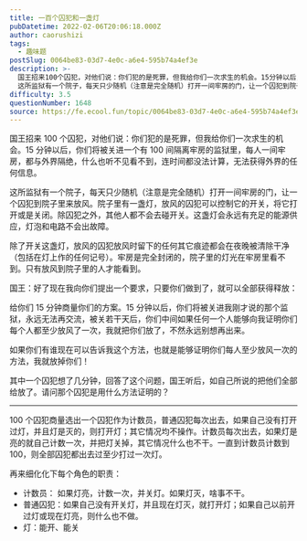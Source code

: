 ```yaml
---
title: 一百个囚犯和一盏灯
pubDatetime: 2022-02-06T20:06:18.000Z
author: caorushizi
tags:
  - 趣味题
postSlug: 0064be83-03d7-4e0c-a6e4-595b74a4ef3e
description: >-
  国王招来100个囚犯，对他们说：你们犯的是死罪，但我给你们一次求生的机会。15分钟以后，你们将被关进一个有100间隔离牢房的监狱里，每人一间牢房，都与外界隔绝，什么也听不见看不到，连时间都没法计算，无法获得外界的任何信息。
  这所监狱有一个院子，每天只少随机（注意是完全随机）打开一间牢房的门，让一个囚犯到院子里来放风。院子里有一盏灯，放风的囚犯可以控制它的开关，将它打开或是关闭。除囚犯之外，其他人都
difficulty: 3.5
questionNumber: 1648
source: https://fe.ecool.fun/topic/0064be83-03d7-4e0c-a6e4-595b74a4ef3e
---
```


国王招来 100 个囚犯，对他们说：你们犯的是死罪，但我给你们一次求生的机会。15 分钟以后，你们将被关进一个有 100 间隔离牢房的监狱里，每人一间牢房，都与外界隔绝，什么也听不见看不到，连时间都没法计算，无法获得外界的任何信息。

这所监狱有一个院子，每天只少随机（注意是完全随机）打开一间牢房的门，让一个囚犯到院子里来放风。院子里有一盏灯，放风的囚犯可以控制它的开关，将它打开或是关闭。除囚犯之外，其他人都不会去碰开关。这盏灯会永远有充足的能源供应，灯泡和电路不会出故障。

除了开关这盏灯，放风的囚犯放风时留下的任何其它痕迹都会在夜晚被清除干净（包括在灯上作的任何记号）。牢房是完全封闭的，院子里的灯光在牢房里看不到。只有放风到院子里的人才能看到。

国王：好了现在我向你们提出一个要求，只要你们做到了，就可以全部获得释放：

给你们 15 分钟商量你们的方案。15 分钟以后，你们将被关进我刚才说的那个监狱，永远无法再交流，被关若干天后，你们中间如果任何一个人能够向我证明你们每个人都至少放风了一次，我就把你们放了，不然永远别想再出来。

如果你们有谁现在可以告诉我这个方法，也就是能够证明你们每人至少放风一次的方法，我就放掉你们！

其中一个囚犯想了几分钟，回答了这个问题，国王听后，如自己所说的把他们全部给放了。请问那个囚犯是用什么方法证明的？

---

100 个囚犯商量选出一个囚犯作为计数员，普通囚犯每次出去，如果自己没有打开过灯，并且灯是灭的，则打开灯；其它情况均不操作。计数员每次出去，如果灯是亮的就自己计数一次，并把灯关掉，其它情况什么也不干。一直到计数员计数到 100，则全部囚犯都出去过至少打过一次灯。

再来细化化下每个角色的职责：

- 计数员： 如果灯亮，计数一次，并关灯。如果灯灭，啥事不干。
- 普通囚犯：如果自己没有开关灯，并且现在灯灭，就打开灯；如果自己以前开过灯或现在灯亮，则什么也不做。
- 灯：能开、能关
